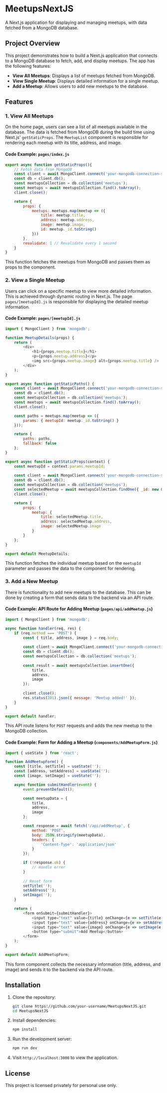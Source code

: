 
# MeetupsNextJS

A Next.js application for displaying and managing meetups, with data fetched from a MongoDB database.

## Project Overview

This project demonstrates how to build a Next.js application that connects to a MongoDB database to fetch, add, and display meetups. The app has the following features:

- **View All Meetups**: Displays a list of meetups fetched from MongoDB.
- **View Single Meetup**: Displays detailed information for a single meetup.
- **Add a Meetup**: Allows users to add new meetups to the database.



## Features

### 1. **View All Meetups**

On the home page, users can see a list of all meetups available in the database. The data is fetched from MongoDB during the build time using Next.js' `getStaticProps`. The `MeetupList` component is responsible for rendering each meetup with its title, address, and image.

#### Code Example: `pages/index.js`
```javascript
export async function getStaticProps(){
    // Fetch data from MongoDB
    const client = await MongoClient.connect('your-mongodb-connection-string');
    const db = client.db();
    const meetupsCollection = db.collection('meetups');
    const meetups = await meetupsCollection.find().toArray();
    client.close();

    return {
        props: {
            meetups: meetups.map(meetup => ({
                title: meetup.title,
                address: meetup.address,
                image: meetup.image,
                id: meetup._id.toString()
            }))
        },
        revalidate: 1 // Revalidate every 1 second
    }
}
```

This function fetches the meetups from MongoDB and passes them as props to the component.

### 2. **View a Single Meetup**

Users can click on a specific meetup to view more detailed information. This is achieved through dynamic routing in Next.js. The page `pages/[meetupId].js` is responsible for displaying the detailed meetup information.

#### Code Example: `pages/[meetupId].js`
```javascript
import { MongoClient } from 'mongodb';

function MeetupDetails(props) {
    return (
        <div>
            <h1>{props.meetup.title}</h1>
            <p>{props.meetup.address}</p>
            <img src={props.meetup.image} alt={props.meetup.title} />
        </div>
    );
}

export async function getStaticPaths() {
    const client = await MongoClient.connect('your-mongodb-connection-string');
    const db = client.db();
    const meetupsCollection = db.collection('meetups');
    const meetups = await meetupsCollection.find().toArray();
    client.close();

    const paths = meetups.map(meetup => ({
        params: { meetupId: meetup._id.toString() }
    }));

    return {
        paths: paths,
        fallback: false
    };
}

export async function getStaticProps(context) {
    const meetupId = context.params.meetupId;
    
    const client = await MongoClient.connect('your-mongodb-connection-string');
    const db = client.db();
    const meetupsCollection = db.collection('meetups');
    const selectedMeetup = await meetupsCollection.findOne({ _id: new ObjectId(meetupId) });
    client.close();

    return {
        props: {
            meetup: {
                title: selectedMeetup.title,
                address: selectedMeetup.address,
                image: selectedMeetup.image
            }
        }
    };
}

export default MeetupDetails;
```

This function fetches the individual meetup based on the `meetupId` parameter and passes the data to the component for rendering.

### 3. **Add a New Meetup**

There is functionality to add new meetups to the database. This can be done by creating a form that sends data to the backend via an API route.

#### Code Example: API Route for Adding Meetup (`pages/api/addMeetup.js`)
```javascript
import { MongoClient } from 'mongodb';

async function handler(req, res) {
    if (req.method === 'POST') {
        const { title, address, image } = req.body;
        
        const client = await MongoClient.connect('your-mongodb-connection-string');
        const db = client.db();
        const meetupsCollection = db.collection('meetups');
        
        const result = await meetupsCollection.insertOne({
            title,
            address,
            image
        });
        
        client.close();
        res.status(201).json({ message: 'Meetup added!' });
    }
}

export default handler;
```

This API route listens for `POST` requests and adds the new meetup to the MongoDB collection.

#### Code Example: Form for Adding a Meetup (`components/AddMeetupForm.js`)
```javascript
import { useState } from 'react';

function AddMeetupForm() {
    const [title, setTitle] = useState('');
    const [address, setAddress] = useState('');
    const [image, setImage] = useState('');

    async function submitHandler(event) {
        event.preventDefault();

        const meetupData = {
            title,
            address,
            image
        };

        const response = await fetch('/api/addMeetup', {
            method: 'POST',
            body: JSON.stringify(meetupData),
            headers: {
                'Content-Type': 'application/json'
            }
        });

        if (!response.ok) {
            // Handle error
        }
        
        // Reset form
        setTitle('');
        setAddress('');
        setImage('');
    }

    return (
        <form onSubmit={submitHandler}>
            <input type="text" value={title} onChange={e => setTitle(e.target.value)} placeholder="Title" />
            <input type="text" value={address} onChange={e => setAddress(e.target.value)} placeholder="Address" />
            <input type="text" value={image} onChange={e => setImage(e.target.value)} placeholder="Image URL" />
            <button type="submit">Add Meetup</button>
        </form>
    );
}

export default AddMeetupForm;
```

This form component collects the necessary information (title, address, and image) and sends it to the backend via the API route.

## Installation

1. Clone the repository:

   ```bash
   git clone https://github.com/your-username/MeetupsNextJS.git
   cd MeetupsNextJS
   ```

2. Install dependencies:

   ```bash
   npm install
   ```

3. Run the development server:

   ```bash
   npm run dev
   ```

4. Visit `http://localhost:3000` to view the application.

## License

This project is licensed privately for personal use only.

